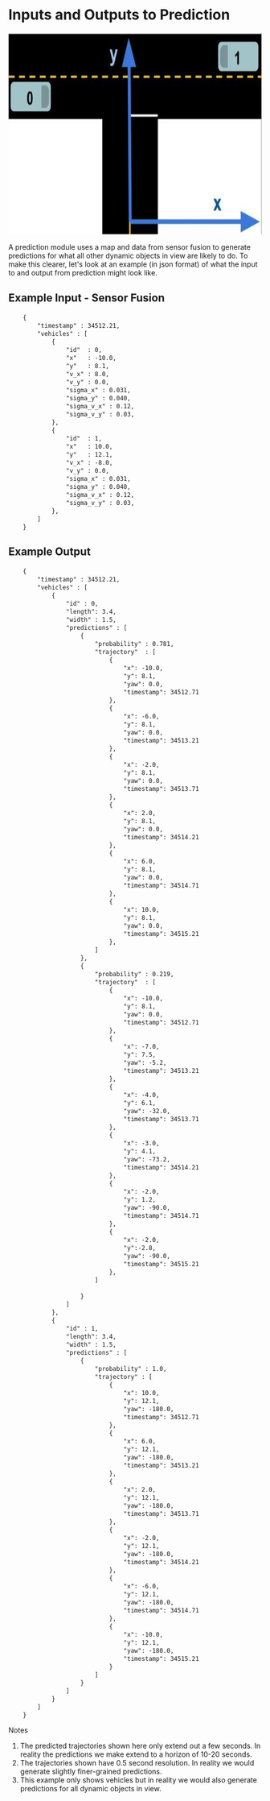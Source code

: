 


# Inputs and Outputs to Prediction

 <p align="right"> <img src="./img/00.png" style="right;" alt=" Inputs and Outputs to Prediction" width="700" height="400"> </p> 
 

A prediction module uses a map and data from sensor fusion to generate predictions for what all other dynamic objects in view are likely to do. To make this clearer, let's look at an example (in json format) of what the input to and output from prediction might look like.


## Example Input - Sensor Fusion


        {
            "timestamp" : 34512.21,
            "vehicles" : [
                {
                    "id"  : 0,
                    "x"   : -10.0,
                    "y"   : 8.1,
                    "v_x" : 8.0,
                    "v_y" : 0.0,
                    "sigma_x" : 0.031,
                    "sigma_y" : 0.040,
                    "sigma_v_x" : 0.12,
                    "sigma_v_y" : 0.03,
                },
                {
                    "id"  : 1,
                    "x"   : 10.0,
                    "y"   : 12.1,
                    "v_x" : -8.0,
                    "v_y" : 0.0,
                    "sigma_x" : 0.031,
                    "sigma_y" : 0.040,
                    "sigma_v_x" : 0.12,
                    "sigma_v_y" : 0.03,
                },
            ]
        }
        
        
        
## Example Output


        {
            "timestamp" : 34512.21,
            "vehicles" : [
                {
                    "id" : 0,
                    "length": 3.4,
                    "width" : 1.5,
                    "predictions" : [
                        {
                            "probability" : 0.781,
                            "trajectory"  : [
                                {
                                    "x": -10.0,
                                    "y": 8.1,
                                    "yaw": 0.0,
                                    "timestamp": 34512.71
                                },
                                {
                                    "x": -6.0,
                                    "y": 8.1,
                                    "yaw": 0.0,
                                    "timestamp": 34513.21
                                },
                                {
                                    "x": -2.0,
                                    "y": 8.1,
                                    "yaw": 0.0,
                                    "timestamp": 34513.71
                                },
                                {
                                    "x": 2.0,
                                    "y": 8.1,
                                    "yaw": 0.0,
                                    "timestamp": 34514.21
                                },
                                {
                                    "x": 6.0,
                                    "y": 8.1,
                                    "yaw": 0.0,
                                    "timestamp": 34514.71
                                },
                                {
                                    "x": 10.0,
                                    "y": 8.1,
                                    "yaw": 0.0,
                                    "timestamp": 34515.21
                                },
                            ]
                        },
                        {
                            "probability" : 0.219,
                            "trajectory"  : [
                                {
                                    "x": -10.0,
                                    "y": 8.1,
                                    "yaw": 0.0,
                                    "timestamp": 34512.71
                                },
                                {
                                    "x": -7.0,
                                    "y": 7.5,
                                    "yaw": -5.2,
                                    "timestamp": 34513.21
                                },
                                {
                                    "x": -4.0,
                                    "y": 6.1,
                                    "yaw": -32.0,
                                    "timestamp": 34513.71
                                },
                                {
                                    "x": -3.0,
                                    "y": 4.1,
                                    "yaw": -73.2,
                                    "timestamp": 34514.21
                                },
                                {
                                    "x": -2.0,
                                    "y": 1.2,
                                    "yaw": -90.0,
                                    "timestamp": 34514.71
                                },
                                {
                                    "x": -2.0,
                                    "y":-2.8,
                                    "yaw": -90.0,
                                    "timestamp": 34515.21
                                },
                            ]

                        }
                    ]
                },
                {
                    "id" : 1,
                    "length": 3.4,
                    "width" : 1.5,
                    "predictions" : [
                        {
                            "probability" : 1.0,
                            "trajectory" : [
                                {
                                    "x": 10.0,
                                    "y": 12.1,
                                    "yaw": -180.0,
                                    "timestamp": 34512.71
                                },
                                {
                                    "x": 6.0,
                                    "y": 12.1,
                                    "yaw": -180.0,
                                    "timestamp": 34513.21
                                },
                                {
                                    "x": 2.0,
                                    "y": 12.1,
                                    "yaw": -180.0,
                                    "timestamp": 34513.71
                                },
                                {
                                    "x": -2.0,
                                    "y": 12.1,
                                    "yaw": -180.0,
                                    "timestamp": 34514.21
                                },
                                {
                                    "x": -6.0,
                                    "y": 12.1,
                                    "yaw": -180.0,
                                    "timestamp": 34514.71
                                },
                                {
                                    "x": -10.0,
                                    "y": 12.1,
                                    "yaw": -180.0,
                                    "timestamp": 34515.21
                                }
                            ]
                        }
                    ]
                }
            ]
        }

Notes
1. The predicted trajectories shown here only extend out a few seconds. In reality the predictions we make extend to a horizon of 10-20 seconds. 
2. The trajectories shown have 0.5 second resolution. In reality we would generate slightly finer-grained predictions. 
3. This example only shows vehicles but in reality we would also generate predictions for all dynamic objects in view.

